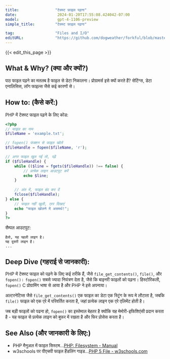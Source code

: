 ```yaml
---
title:                "टेक्स्ट फ़ाइल पढ़ना"
date:                  2024-01-20T17:55:08.424042-07:00
model:                 gpt-4-1106-preview
simple_title:         "टेक्स्ट फ़ाइल पढ़ना"

tag:                  "Files and I/O"
editURL:              "https://github.com/dogweather/forkful/blob/master/content/hi/php/reading-a-text-file.md"
---
```


{{< edit_this_page >}}

## What & Why? (क्या और क्यों?)

पाठ फाइल पढ़ने का मतलब है फाइल से डेटा निकालना। प्रोग्रामर्स इसे क्यों करते हैं? सेटिंग्स, डेटा एनालिसिस, लॉग फाइल्स जैसे कई कारणों से। 

## How to: (कैसे करें:)

PHP में टेक्स्ट फाइल पढ़ने के लिए कोड:

```PHP
<?php
// फाइल का नाम
$fileName = 'example.txt';

// fopen() फंक्शन से फाइल खोलें
$fileHandle = fopen($fileName, 'r');

// अगर फाइल खुल गई तो, पढ़ें
if ($fileHandle) {
    while (($line = fgets($fileHandle)) !== false) {
        // प्रत्येक लाइन आउटपुट करें
        echo $line;
    }
    
    // अंत में, फाइल बंद कर दें
    fclose($fileHandle);
} else {
    // फाइल नहीं खुली, एरर दिखाएं
    echo "फाइल खोलने में असमर्थ!";
}
?>
```

सैम्पल आउटपुट:

```
हैलो, यह पहली लाइन है।
यह दूसरी लाइन है।
...
```

## Deep Dive (गहराई से जानकारी):

PHP में टेक्स्ट फाइल को पढ़ने के लिए कई तरीके हैं, जैसे `file_get_contents()`, `file()`, और `fopen()`। `fopen()` सबसे ज्यादा नियंत्रण देता है, जैसे कि बाइनरी फाइलों को पढ़ना। हिस्टोरिकली, `fopen()` C प्रोग्रामिंग भाषा से आया है और PHP ने इसे अपनाया।

अल्टरनेटिव्स जैसे `file_get_contents()` एक फाइल का डेटा एक स्ट्रिंग के रूप मे लौटाता है, जबकि `file()` फाइल को एक एरे में परिवर्तित करता है, जहां प्रत्येक लाइन एक एरे एलिमेंट होती है। 

जब बड़ी फाइलों को पढना हो, `fopen()` का इस्तेमाल बेहतर है क्योंकि यह मेमोरी-इफिशिएंसी प्रदान करता है - यह फाइल से प्रत्येक लाइन को बुफर में रखता है और फिर प्रोसेस करता है।

## See Also (और जानकारी के लिए:)

- PHP मैनुअल में फाइल सिस्टम...[PHP: Filesystem - Manual](https://www.php.net/manual/en/ref.filesystem.php)
- w3schools पर पीएचपी फाइल हैंडलिंग गाइड...[PHP 5 File - w3schools.com](https://www.w3schools.com/php/php_file.asp)
